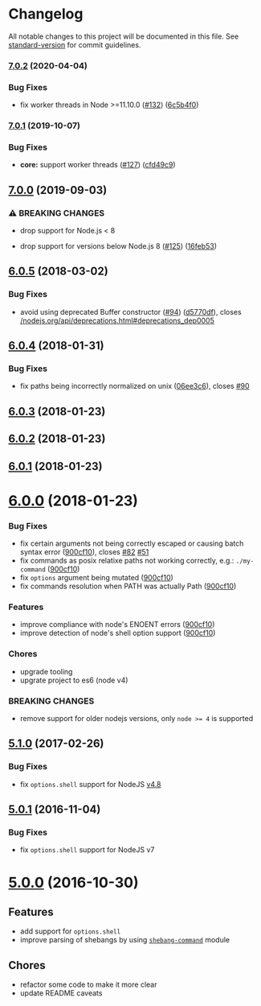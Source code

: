 # Changelog

All notable changes to this project will be documented in this file. See [standard-version](https://github.com/conventional-changelog/standard-version) for commit guidelines.

### [7.0.2](https://github.com/moxystudio/node-cross-spawn/compare/v7.0.1...v7.0.2) (2020-04-04)


### Bug Fixes

* fix worker threads in Node >=11.10.0 ([#132](https://github.com/moxystudio/node-cross-spawn/issues/132)) ([6c5b4f0](https://github.com/moxystudio/node-cross-spawn/commit/6c5b4f015814a6c4f6b33230dfd1a860aedc0aaf))

### [7.0.1](https://github.com/moxystudio/node-cross-spawn/compare/v7.0.0...v7.0.1) (2019-10-07)


### Bug Fixes

* **core:** support worker threads ([#127](https://github.com/moxystudio/node-cross-spawn/issues/127)) ([cfd49c9](https://github.com/moxystudio/node-cross-spawn/commit/cfd49c9))

## [7.0.0](https://github.com/moxystudio/node-cross-spawn/compare/v6.0.5...v7.0.0) (2019-09-03)


### ⚠ BREAKING CHANGES

* drop support for Node.js < 8

* drop support for versions below Node.js 8 ([#125](https://github.com/moxystudio/node-cross-spawn/issues/125)) ([16feb53](https://github.com/moxystudio/node-cross-spawn/commit/16feb53))

<a name="6.0.5"></a>
## [6.0.5](https://github.com/moxystudio/node-cross-spawn/compare/v6.0.4...v6.0.5) (2018-03-02)


### Bug Fixes

* avoid using deprecated Buffer constructor ([#94](https://github.com/moxystudio/node-cross-spawn/issues/94)) ([d5770df](https://github.com/moxystudio/node-cross-spawn/commit/d5770df)), closes [/nodejs.org/api/deprecations.html#deprecations_dep0005](https://github.com//nodejs.org/api/deprecations.html/issues/deprecations_dep0005)



<a name="6.0.4"></a>
## [6.0.4](https://github.com/moxystudio/node-cross-spawn/compare/v6.0.3...v6.0.4) (2018-01-31)


### Bug Fixes

* fix paths being incorrectly normalized on unix ([06ee3c6](https://github.com/moxystudio/node-cross-spawn/commit/06ee3c6)), closes [#90](https://github.com/moxystudio/node-cross-spawn/issues/90)



<a name="6.0.3"></a>
## [6.0.3](https://github.com/moxystudio/node-cross-spawn/compare/v6.0.2...v6.0.3) (2018-01-23)



<a name="6.0.2"></a>
## [6.0.2](https://github.com/moxystudio/node-cross-spawn/compare/v6.0.1...v6.0.2) (2018-01-23)



<a name="6.0.1"></a>
## [6.0.1](https://github.com/moxystudio/node-cross-spawn/compare/v6.0.0...v6.0.1) (2018-01-23)



<a name="6.0.0"></a>
# [6.0.0](https://github.com/moxystudio/node-cross-spawn/compare/5.1.0...6.0.0) (2018-01-23)


### Bug Fixes

* fix certain arguments not being correctly escaped or causing batch syntax error ([900cf10](https://github.com/moxystudio/node-cross-spawn/commit/900cf10)), closes [#82](https://github.com/moxystudio/node-cross-spawn/issues/82) [#51](https://github.com/moxystudio/node-cross-spawn/issues/51)
* fix commands as posix relatixe paths not working correctly, e.g.: `./my-command` ([900cf10](https://github.com/moxystudio/node-cross-spawn/commit/900cf10))
* fix `options` argument being mutated ([900cf10](https://github.com/moxystudio/node-cross-spawn/commit/900cf10))
* fix commands resolution when PATH was actually Path ([900cf10](https://github.com/moxystudio/node-cross-spawn/commit/900cf10))


### Features

* improve compliance with node's ENOENT errors ([900cf10](https://github.com/moxystudio/node-cross-spawn/commit/900cf10))
* improve detection of node's shell option support ([900cf10](https://github.com/moxystudio/node-cross-spawn/commit/900cf10))


### Chores

* upgrade tooling
* upgrate project to es6 (node v4)


### BREAKING CHANGES

* remove support for older nodejs versions, only `node >= 4` is supported


<a name="5.1.0"></a>
## [5.1.0](https://github.com/moxystudio/node-cross-spawn/compare/5.0.1...5.1.0) (2017-02-26)


### Bug Fixes

* fix `options.shell` support for NodeJS [v4.8](https://github.com/nodejs/node/blob/master/doc/changelogs/CHANGELOG_V4.md#4.8.0)


<a name="5.0.1"></a>
## [5.0.1](https://github.com/moxystudio/node-cross-spawn/compare/5.0.0...5.0.1) (2016-11-04)


### Bug Fixes

* fix `options.shell` support for NodeJS v7


<a name="5.0.0"></a>
# [5.0.0](https://github.com/moxystudio/node-cross-spawn/compare/4.0.2...5.0.0) (2016-10-30)


## Features

* add support for `options.shell`
* improve parsing of shebangs by using [`shebang-command`](https://github.com/kevva/shebang-command) module


## Chores

* refactor some code to make it more clear
* update README caveats
